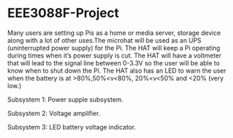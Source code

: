 # EEE3088F-Project
Many users are setting up Pis as a home or media server, storage device along with a lot of other uses.The microhat will be used as an UPS (uninterrupted power supply) for the Pi. The HAT will keep a Pi operating during times when it’s power supply is cut. The HAT will have a voltmeter that will lead to the signal line between 0-3.3V so the user will be able to know when to shut down the Pi. The HAT also has an LED to warn the user when the battery is at >80%,50%<v<80%, 20%<v<50% and <20% (very low.)

Subsystem 1:
Power supple subsystem.

Subsystem 2:
Voltage amplifier.

Subsystem 3:
LED battery voltage indicator.


